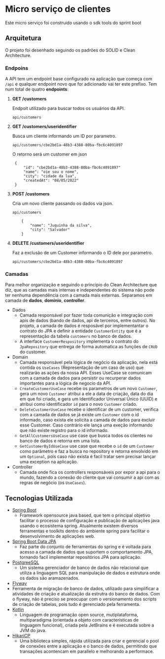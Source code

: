 # Micro serviço de clientes

Este micro serviço foi construido usando o sdk tools do sprint boot

## Arquitetura

O projeto foi desenhado seguindo os padrões do SOLID e Clean Architecture.

### Endpoins

A API tem um endpoint base configurado na aplicação que começa com `/api` e qualquer endpoint novo que for adicionado
vai ter este prefixo. Tem num total de quatro **endpoints**:

1. **GET /customers**

   Endpoit utilizado para buscar todos os usuários da API.
   ```
   api/customers
   ```
2. **GET /customers/useridentifier**

   Busca um cliente informando um ID por parametro.
   ```
   api/customers/cbe2bd1a-48b3-4388-80ba-fbc6c4091897
   ```

   O retorno será um customer em json
   ```
    {
        "id": "cbe2bd1a-48b3-4388-80ba-fbc6c4091897"
        "name": "oie sou o nome",
        "city": "cidade da lua",
        "createdAt": "08/05/2022"
    }
   ```
3. **POST /customers**

   Cria um novo cliente passando os dados via json.
   ```
   api/customers
   ```

    ```
        {
            "name": "Juquinha da silva",
            "city": "Salvador"
        }  
    ```

4. **DELETE /customers/useridentifier**

   Faz a exclusão de um Customer informando o ID dele por parametro.
   ```
   api/customers/cbe2bd1a-48b3-4388-80ba-fbc6c4091897
   ```

### Camadas

Para melhor organização e seguindo o principio do Clean Architecture que diz, que as camadas mais internas e
independentes do sistema não pode ter nenhuma dependência com a camada mais externas.
Separamos em camada de **dados**, **dominio**, **controller**.

- Dados
    - Camada responsável por fazer toda comunição e integração com apis de dados (bando de dados, api de terceiros,
      entre outros). No projeto, a camada de dados é resposável por implementantar o contrato do JPA e definir a
      entidade `CustomerEntity` que é a representação da tabela `customers` no banco de dados.
    - A interface `CustomerRespository` implementa o contrato do `JpaRepository` que entrega de forma automatica as
      funções de `CRUD` do customer.
- Domain
    - Camada responsável pela lógica de negócio da aplicação, nela está contida os `UseCases` (Representação de um caso
      de uso) que realizarão as ações da nossa API. Esses UseCase se comunicam com a camada de dados para persistir ou
      recurperar dados importantes para a lógica de negocio da API.
    - `CreateCustomerUseCase` recebe os parametros de um novo `Customer`, gera um novo `Customer` atribui a ele a data
      de criação, data do dia em que foi criado, e gera um Identificador Universal Único (UUID) e atribui como
      identificador `id` para o novo `Customer` criado.
    - `DeleteCustomerUseCase` recebe o identificar de um customer, verifica com a camada de dados se já existe
      um `Customer` com o id informado, caso exista ele solicita a camada de dados para excluir esse Customer. Caso
      contrário ele lança uma exeção informando que não existe registro para o id informado.
    - `GetAllCustomersUseCase` use case que busca todos os clientes no banco de dados e retorna em uma lista.
    - `GetCustomerByIdUseCase` use case que recebe o `id` de um `Customer` como parâmetro e faz a busca no repository e
      retorna envolvido em um `Optional`, pois caso não exista é facil tratar sem precisar lançar uma exception na
      aplicação.
- Controller
    - Camada onde fica os controllers responsáveis por expor a api para o mundo, fazendo a conexão do cliente que vai
      consumir a api com as regras de negócio (os `UseCases`).

## Tecnologias Utilizada

- [Spring Boot](https://spring.io/projects/spring-boot)
    - Framework opensource java based, que tem o principal objetivo facilitar o processo de configuração e publicação de
      aplicações java usando o ecosistema spring. Atualmente existem diversos ferramentas e toolkits dentro do ambiente
      spring para facilitar o desenvolvimento de aplicações web.
- [Spring Boot Data JPA](https://spring.io/projects/spring-data-jpa)
    - Faz parte do conjunto de ferramentas do spring e é voltada para acesso a camada de dados que suportem o
      comportamento JPA, tornando facil implementar repositórios JPA para aplicação.
- [PostgreeSQL](https://www.postgresql.org)
    - Um sistema gerenciador de banco de dados não relacional que utiliza a linguagem SQL para manipulação de dados e
      estrutura onde os dados são aramazenados.
- [Flyway](https://flywaydb.org/documentation/)
- Ferramenta de migração de banco de dados, utilizado para simplificar a atividades de criação e atualização da estrutra
  do banco de dados. Com o flyway, não é preciso se preocupar com o versionamento dos scripts de criação de tabelas,
  pois tudo é gerenciado pela ferramenta.
- [Kotlin](https://kotlinlang.org)
    - Linguagem de programação open source, mutiplataforma, multiparadigma (orientada a objeto com características de
      linguagem funcional), criada pela JetBrains e é executada sobre a JVM do java.
- [HikariCP](https://github.com/brettwooldridge/HikariCP)
    - Uma biblioteca simples, rápida utilizada para criar e gerencial o pool de conexões entre a aplicação e o banco de
      dados, permitindo que transações acontencam em parallelo e melhorando a performace.